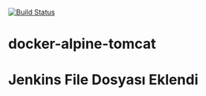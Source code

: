 [![Build Status](https://travis-ci.org/ozkanaykut/docker-alpine-tomcat.svg?branch=master)](https://travis-ci.org/ozkanaykut/docker-alpine-tomcat)

# docker-alpine-tomcat

# Jenkins File Dosyası Eklendi

